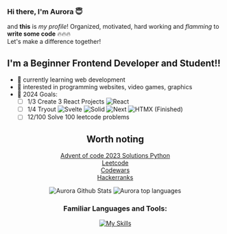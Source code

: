 ### Hi there, I'm Aurora 😇

and **this** is *my profile*! Organized, motivated, hard working and *flamming* to **write some code** 🔥🔥🔥<br>
Let's make a difference together!

<p></p>

## I'm a Beginner Frontend Developer and Student!!
- 🌱 currently learning web development
- 🤔 interested in programming websites, video games, graphics
- 🥅 2024 Goals:
  - [ ] 1/3 Create 3 React Projects ![React](https://img.shields.io/badge/React-blue?style=for-the-badge&logo=react)
  - [ ] 1/4 Tryout ![Svelte](https://img.shields.io/badge/Svelte-red?style=for-the-badge&logo=svelte) ![Solid](https://img.shields.io/badge/Solid-gray?style=for-the-badge&logo=solid) ![Next](https://img.shields.io/badge/nextjs-white?style=for-the-badge&logo=nextdotjs&logoColor=white&labelColor=black&color=black) ![HTMX](https://img.shields.io/badge/HTMX-blue?style=for-the-badge&logo=htmx) (Finished)
  - [ ] 12/100 Solve 100 leetcode problems
<div align="center">
  
## Worth noting
[Advent of code 2023 Solutions Python](https://github.com/NxtPerfect/advent_of_code_2023)<br>
[Leetcode](https://leetcode.com/NxtPerfect/)<br>
[Codewars](https://www.codewars.com/users/NxtPerfect)<br>
[Hackerranks](https://www.hackerrank.com/profile/alakaxan)<br>

![Aurora Github Stats](https://github-readme-stats.vercel.app/api?username=nxtperfect&show&theme=dracula)
![Aurora top languages](https://github-readme-stats.vercel.app/api/top-langs/?username=nxtperfect&theme=dracula&hide_langs_below=1)

<p></p>

### Familiar Languages and Tools:

[![My Skills](https://skillicons.dev/icons?i=js,ts,react,html,css,sass,figma,nodejs,bun,python,go,htmx,mysql,postgres,git,neovim,linux&perline=6)](https://skillicons.dev)

</div>
